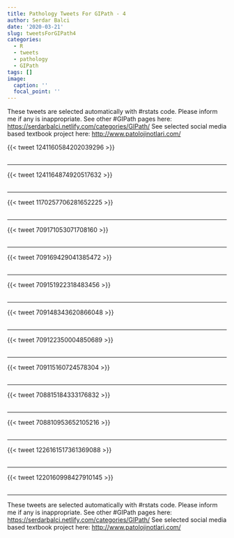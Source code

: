 ```yaml
---
title: Pathology Tweets For GIPath - 4
author: Serdar Balci
date: '2020-03-21'
slug: tweetsForGIPath4
categories:
  - R
  - tweets
  - pathology
  - GIPath
tags: []
image:
  caption: ''
  focal_point: ''
---
```



These tweets are selected automatically with #rstats code. Please inform me if any is inappropriate.
See other #GIPath pages here: https://serdarbalci.netlify.com/categories/GIPath/ 
See selected social media based textbook project here: http://www.patolojinotlari.com/

{{< tweet 1241160584202039296 >}}
<br>
<br>
<hr>
{{< tweet 1241164874920517632 >}}
<br>
<br>
<hr>
{{< tweet 1170257706281652225 >}}
<br>
<br>
<hr>
{{< tweet 709171053071708160 >}}
<br>
<br>
<hr>
{{< tweet 709169429041385472 >}}
<br>
<br>
<hr>
{{< tweet 709151922318483456 >}}
<br>
<br>
<hr>
{{< tweet 709148343620866048 >}}
<br>
<br>
<hr>
{{< tweet 709122350004850689 >}}
<br>
<br>
<hr>
{{< tweet 709115160724578304 >}}
<br>
<br>
<hr>
{{< tweet 708815184333176832 >}}
<br>
<br>
<hr>
{{< tweet 708810953652105216 >}}
<br>
<br>
<hr>
{{< tweet 1226161517361369088 >}}
<br>
<br>
<hr>
{{< tweet 1220160998427910145 >}}
<br>
<br>
<hr>


These tweets are selected automatically with #rstats code. Please inform me if any is inappropriate.
See other #GIPath pages here: https://serdarbalci.netlify.com/categories/GIPath/ 
See selected social media based textbook project here: http://www.patolojinotlari.com/
